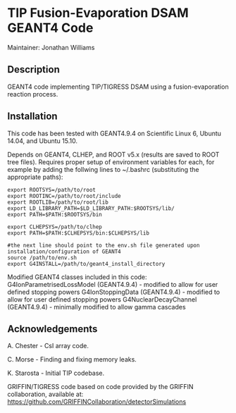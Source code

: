 # TIP Fusion-Evaporation DSAM GEANT4 Code

Maintainer: Jonathan Williams

## Description

GEANT4 code implementing TIP/TIGRESS DSAM using a fusion-evaporation reaction process.

## Installation

This code has been tested with GEANT4.9.4 on Scientific Linux 6, Ubuntu 14.04, and Ubuntu 15.10.

Depends on GEANT4, CLHEP, and ROOT v5.x (results are saved to ROOT tree files).  Requires proper setup of environment variables for each, for example by adding the follwing lines to ~/.bashrc (substituting the appropriate paths):

```#ROOT configuration
export ROOTSYS=/path/to/root
export ROOTINC=/path/to/root/include
export ROOTLIB=/path/to/root/lib
export LD_LIBRARY_PATH=$LD_LIBRARY_PATH:$ROOTSYS/lib/
export PATH=$PATH:$ROOTSYS/bin
```

```#CLHEP configuration
export CLHEPSYS=/path/to/clhep
export PATH=$PATH:$CLHEPSYS/bin:$CLHEPSYS/lib
```

```#for GEANT4
#the next line should point to the env.sh file generated upon installation/configuration of GEANT4
source /path/to/env.sh
export G4INSTALL=/path/to/geant4_install_directory
```


Modified GEANT4 classes included in this code:
G4IonParametrisedLossModel (GEANT4.9.4) - modified to allow for user defined stopping powers
G4IonStoppingData (GEANT4.9.4) - modified to allow for user defined stopping powers
G4NuclearDecayChannel (GEANT4.9.4) - minimally modified to allow gamma cascades

## Acknowledgements

A. Chester - CsI array code.

C. Morse - Finding and fixing memory leaks.

K. Starosta - Initial TIP codebase.

GRIFFIN/TIGRESS code based on code provided by the GRIFFIN collaboration, available at: https://github.com/GRIFFINCollaboration/detectorSimulations
